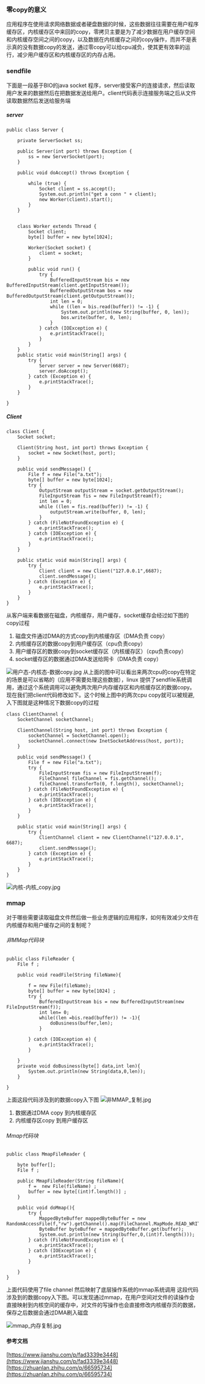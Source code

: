 ### 零copy的意义
应用程序在使用请求网络数据或者硬盘数据的时候，这些数据往往需要在用户程序缓存区，内核缓存区中来回的copy，零拷贝主要是为了减少数据在用户缓存空间和内核缓存空间之间的copy，以及数据在内核缓存之间的copy操作，而并不是表示真的没有数据copy的发送，通过零copy可以给cpu减负，使其更有效率的运行，减少用户缓存区和内核缓存区的内存占用。

### sendfile
下面是一段基于BIO的java socket 程序，server接受客户的连接请求，然后读取用户发来的数据然后在把数据发送给用户。client代码表示连接服务端之后从文件读取数据然后发送给服务端

#####  server
```
public class Server {

    private ServerSocket ss;

    public Server(int port) throws Exception {
        ss = new ServerSocket(port);
    }

    public void doAccept() throws Exception {

        while (true) {
            Socket client = ss.accept();
            System.out.println("get a conn " + client);
            new Worker(client).start();
        }
    }


    class Worker extends Thread {
        Socket client;
        byte[] buffer = new byte[1024];

        Worker(Socket socket) {
            client = socket;
        }

        public void run() {
            try {
                BufferedInputStream bis = new BufferedInputStream(client.getInputStream());
                BufferedOutputStream bos = new BufferedOutputStream(client.getOutputStream());
                int len = 0;
                while ((len = bis.read(buffer)) != -1) {
                    System.out.println(new String(buffer, 0, len));
                    bos.write(buffer, 0, len);
                }
            } catch (IOException e) {
                e.printStackTrace();
            }
        }
    }
    public static void main(String[] args) {
        try {
            Server server = new Server(6687);
            server.doAccept();
        } catch (Exception e) {
            e.printStackTrace();
        }
    }

}
```
##### Client
```
class Client {
    Socket socket;

    Client(String host, int port) throws Exception {
        socket = new Socket(host, port);
    }

    public void sendMessage() {
        File f = new File("a.txt");
        byte[] buffer = new byte[1024];
        try {
            OutputStream outputStream = socket.getOutputStream();
            FileInputStream fis = new FileInputStream(f);
            int len = 0;
            while ((len = fis.read(buffer)) != -1) {
                outputStream.write(buffer, 0, len);
            }
        } catch (FileNotFoundException e) {
            e.printStackTrace();
        } catch (IOException e) {
            e.printStackTrace();
        }
    }

    public static void main(String[] args) {
        try {
            Client client = new Client("127.0.0.1",6687);
            client.sendMessage();
        } catch (Exception e) {
            e.printStackTrace();
        }
    }
}
```
从客户端来看数据在磁盘，内核缓存，用户缓存，socket缓存会经过如下图的copy过程
1. 磁盘文件通过DMA的方式copy到内核缓存区（DMA负责 copy）
2. 内核缓存区的数据copy到用户缓存区（cpu负责copy）
3. 用户缓存区的数据copy到socket缓存区（内核缓存区）（cpu负责copy）
4. socket缓存区的数据通过DMA发送给网卡（DMA负责 copy）

![用户态-内核态-数据copy.jpg](https://upload-images.jianshu.io/upload_images/23114405-9bae43b3d6d4bf57.jpg?imageMogr2/auto-orient/strip%7CimageView2/2/w/1240)
从上面的图中可以看出来两次cpu的copy在特定的场景是可以省略的（应用不需要处理这些数据），linux 提供了sendfile系统调用，通过这个系统调用可以避免两次用户内存缓存区和内核缓存区的数据copy。现在我们把client代码修改如下。这个时候上图中的两次cpu copy就可以被规避,入下图就是这种情况下数据copy的过程
```
class ClientChannel {
    SocketChannel socketChannel;

    ClientChannel(String host, int port) throws Exception {
        socketChannel = SocketChannel.open();
        socketChannel.connect(new InetSocketAddress(host, port));
    }

    public void sendMessage() {
        File f = new File("a.txt");
        try {
            FileInputStream fis = new FileInputStream(f);
            FileChannel fileChannel = fis.getChannel();
            fileChannel.transferTo(0, f.length(), socketChannel);
        } catch (FileNotFoundException e) {
            e.printStackTrace();
        } catch (IOException e) {
            e.printStackTrace();
        }
    }

    public static void main(String[] args) {
        try {
            ClientChannel client = new ClientChannel("127.0.0.1", 6687);
            client.sendMessage();
        } catch (Exception e) {
            e.printStackTrace();
        }
    }
}
```
![内核-内核_copy.jpg](https://upload-images.jianshu.io/upload_images/23114405-92aa5d681d82cf7f.jpg?imageMogr2/auto-orient/strip%7CimageView2/2/w/1240)

### mmap
对于哪些需要读取磁盘文件然后做一些业务逻辑的应用程序，如何有效减少文件在内核缓存和用户缓存之间的复制呢？

###### 非MMap代码块
```
public class FileReader {
    File f ;

    public void readFile(String fileName){

        f = new File(fileName);
        byte[] buffer = new byte[1024] ;
        try {
            BufferedInputStream bis = new BufferedInputStream(new FileInputStream(f));
            int len= 0;
            while((len =bis.read(buffer)) != -1){
                doBusiness(buffer,len);
            }

        } catch (IOException e) {
            e.printStackTrace();
        }

    }
    private void doBusiness(byte[] data,int len){
        System.out.println(new String(data,0,len));
    }
    
}
```
上面这段代码涉及到的数据copy入下图
![非MMAP_复制.jpg](https://upload-images.jianshu.io/upload_images/23114405-0f0d7f39f1f84631.jpg?imageMogr2/auto-orient/strip%7CimageView2/2/w/1240)

1. 数据通过DMA copy 到内核缓存区
2. 内核缓存区copy 到用户缓存区

###### Mmap代码块
```
public class MmapFileReader {

    byte buffer[];
    File f ;

    public MmapFileReader(String fileName){
        f =  new File(fileName) ;
        buffer = new byte[(int)f.length()] ;
    }

    public void doMmap(){
        try {
            MappedByteBuffer mappedByteBuffer = new RandomAccessFile(f,"rw").getChannel().map(FileChannel.MapMode.READ_WRITE,0,f.length());
            ByteBuffer byteBuffer = mappedByteBuffer.get(buffer);
            System.out.println(new String(buffer,0,(int)f.length()));
        } catch (FileNotFoundException e) {
            e.printStackTrace();
        } catch (IOException e) {
            e.printStackTrace();
        }

    }
}
```
上面代码使用了file channel 然后映射了底层操作系统的mmap系统调用
这段代码涉及到的数据copy入下图。可以发现通过mmap，在用户空间对文件的读操作会直接映射到内核空间的缓存中，对文件的写操作也会直接修改内核缓存页的数据，保存之后数据会通过DMA刷入磁盘

![mmap_内存复制.jpg](https://upload-images.jianshu.io/upload_images/23114405-8db68ff7590b2a7c.jpg?imageMogr2/auto-orient/strip%7CimageView2/2/w/1240)



#### 参考文档
[https://www.jianshu.com/p/fad3339e3448](https://www.jianshu.com/p/fad3339e3448)
[https://zhuanlan.zhihu.com/p/66595734](https://zhuanlan.zhihu.com/p/66595734)













